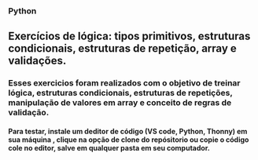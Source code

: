 ### Python

## Exercícios de lógica: tipos primitivos, estruturas condicionais, estruturas de repetição, array e validações.

### Esses exercicios foram realizados  com o objetivo de treinar lógica, estruturas condicionais, estruturas de repetições, manipulação de valores em array e conceito de regras de validação.

#### Para testar, instale um deditor de código (VS code, Python, Thonny) em sua máquina , clique na opção de clone do repósitorio ou copie o código cole no editor, salve em qualquer pasta em seu computador.

